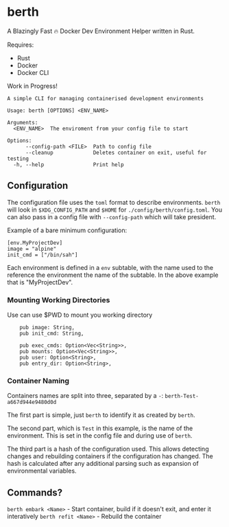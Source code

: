 # berth
A Blazingly Fast 🔥 Docker Dev Environment Helper written in Rust. 

Requires:
- Rust 
- Docker
- Docker CLI

Work in Progress!

```
A simple CLI for managing containerised development environments

Usage: berth [OPTIONS] <ENV_NAME>

Arguments:
  <ENV_NAME>  The enviroment from your config file to start

Options:
      --config-path <FILE>  Path to config file
      --cleanup             Deletes container on exit, useful for testing
  -h, --help                Print help
```

## Configuration

The configuration file uses the `toml` format to describe environments. `berth` will look in `$XDG_CONFIG_PATH` and `$HOME` for `./config/berth/config.toml`. You can also pass in a config file with `--config-path` which will take president. 


Example of a bare minimum configuration:
```
[env.MyProjectDev]
image = "alpine"
init_cmd = ["/bin/sah"]
```

Each environment is defined in a `env` subtable, with the name used to the reference the environment the name of the subtable. In the above example that is "MyProjectDev".

### Mounting Working Directories

Use can use $PWD to mount you working directory

````
    pub image: String,
    pub init_cmd: String,

    pub exec_cmds: Option<Vec<String>>,
    pub mounts: Option<Vec<String>>,
    pub user: Option<String>,
    pub entry_dir: Option<String>,
````


### Container Naming

Containers names are split into three, separated by a `-`:
`berth-Test-a667d944e9480d0d`

The first part is simple, just `berth` to identify it as created by `berth`.

The second part, which is `Test` in this example, is the name of the environment. This is set in the config file and during use of `berth`.

The third part is a hash of the configuration used. This allows detecting changes and rebuilding containers if the configuration has changed. The hash is calculated after any additional parsing such as expansion of environmental variables.

## Commands?

`berth embark <Name>` - Start container, build if it doesn't exit, and enter it interatively
`berth refit <Name>` - Rebuild the container
